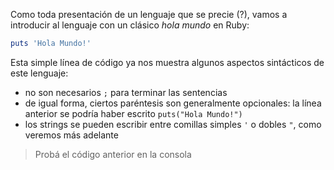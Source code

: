 Como toda presentación de un lenguaje que se precie (?), vamos a introducir al lenguaje con un clásico _hola mundo_ en Ruby:

```ruby
puts 'Hola Mundo!'
```

Esta simple línea de código ya nos muestra algunos aspectos sintácticos de este lenguaje:

* no son necesarios `;` para terminar las sentencias
* de igual forma, ciertos paréntesis son generalmente opcionales: la línea anterior se podría haber escrito `puts("Hola Mundo!")`
* los strings se pueden escribir entre comillas simples `'` o dobles `"`, como veremos más adelante 


> Probá el código anterior en la consola